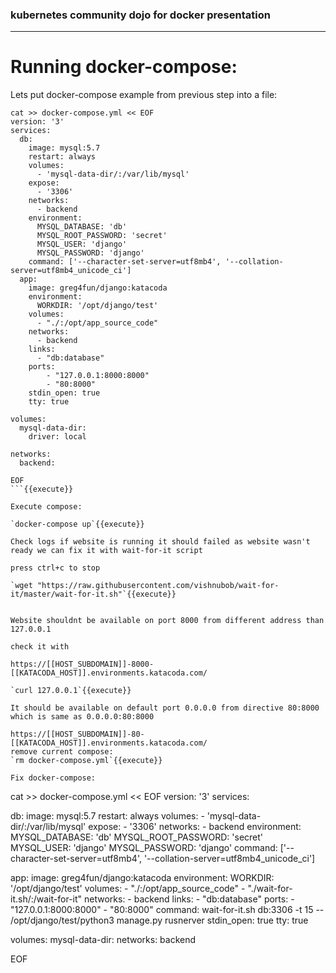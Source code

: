 ### kubernetes community dojo for docker presentation
---  

# Running docker-compose:

Lets put docker-compose example from previous step into a file:

```
cat >> docker-compose.yml << EOF
version: '3'
services:
  db:
    image: mysql:5.7
    restart: always
    volumes:
      - 'mysql-data-dir/:/var/lib/mysql'
    expose:
      - '3306'
    networks:
      - backend
    environment:
      MYSQL_DATABASE: 'db'
      MYSQL_ROOT_PASSWORD: 'secret'
      MYSQL_USER: 'django'
      MYSQL_PASSWORD: 'django'
    command: ['--character-set-server=utf8mb4', '--collation-server=utf8mb4_unicode_ci']
  app:
    image: greg4fun/django:katacoda
    environment:
      WORKDIR: '/opt/django/test'
    volumes:
      - "./:/opt/app_source_code"
    networks:
      - backend
    links:
      - "db:database"
    ports:
        - "127.0.0.1:8000:8000"
        - "80:8000"
    stdin_open: true
    tty: true

volumes:
  mysql-data-dir:
    driver: local

networks:
  backend:

EOF
```{{execute}}

Execute compose:

`docker-compose up`{{execute}}

Check logs if website is running it should failed as website wasn't ready we can fix it with wait-for-it script

press ctrl+c to stop

`wget "https://raw.githubusercontent.com/vishnubob/wait-for-it/master/wait-for-it.sh"`{{execute}}


Website shouldnt be available on port 8000 from different address than 127.0.0.1

check it with

https://[[HOST_SUBDOMAIN]]-8000-[[KATACODA_HOST]].environments.katacoda.com/

`curl 127.0.0.1`{{execute}}

It should be available on default port 0.0.0.0 from directive 80:8000 which is same as 0.0.0.0:80:8000

https://[[HOST_SUBDOMAIN]]-80-[[KATACODA_HOST]].environments.katacoda.com/
remove current compose:
`rm docker-compose.yml`{{execute}}

Fix docker-compose:

```
cat >> docker-compose.yml << EOF
version: '3'
services:

  db:
    image: mysql:5.7
    restart: always
    volumes:
      - 'mysql-data-dir/:/var/lib/mysql'
    expose:
      - '3306'
    networks:
      - backend
    environment:
      MYSQL_DATABASE: 'db'
      MYSQL_ROOT_PASSWORD: 'secret'
      MYSQL_USER: 'django'
      MYSQL_PASSWORD: 'django'
    command: ['--character-set-server=utf8mb4', '--collation-server=utf8mb4_unicode_ci']

  app:
    image: greg4fun/django:katacoda
    environment:
      WORKDIR: '/opt/django/test'
    volumes:
      - "./:/opt/app_source_code" 
      - "./wait-for-it.sh/:/wait-for-it" 
    networks:
      - backend
    links:
      - "db:database"
    ports:
        - "127.0.0.1:8000:8000"
        - "80:8000"
    command: wait-for-it.sh db:3306 -t 15 -- /opt/django/test/python3 manage.py rusnerver 
    stdin_open: true
    tty: true

volumes:
  mysql-data-dir:
networks:
  backend

EOF
```{{execute}}



